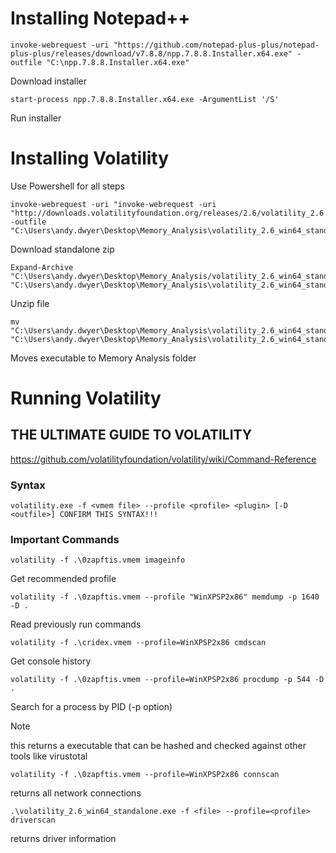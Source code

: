# Installing Notepad++
```
invoke-webrequest -uri "https://github.com/notepad-plus-plus/notepad-plus-plus/releases/download/v7.8.8/npp.7.8.8.Installer.x64.exe" -outfile "C:\npp.7.8.8.Installer.x64.exe" 
```
Download installer
```
start-process npp.7.8.8.Installer.x64.exe -ArgumentList '/S'
```
Run installer

# Installing Volatility
Use Powershell for all steps

```
invoke-webrequest -uri "invoke-webrequest -uri "http://downloads.volatilityfoundation.org/releases/2.6/volatility_2.6.win.standalone.zip"" -outfile "C:\Users\andy.dwyer\Desktop\Memory_Analysis\volatility_2.6_win64_standalone.zip"
```
Download standalone zip

```
Expand-Archive "C:\Users\andy.dwyer\Desktop\Memory_Analysis/volatility_2.6_win64_standalone.zip" "C:\Users\andy.dwyer\Desktop\Memory_Analysis\volatility_2.6_win64_standalone"
```
Unzip file

```
mv "C:\Users\andy.dwyer\Desktop\Memory_Analysis\volatility_2.6_win64_standalone\volatility_2.6_win64_standalone.exe" "C:\Users\andy.dwyer\Desktop\Memory_Analysis\volatility_2.6_win64_standalone.exe"
```
Moves executable to Memory Analysis folder

# Running Volatility

## THE ULTIMATE GUIDE TO VOLATILITY
https://github.com/volatilityfoundation/volatility/wiki/Command-Reference


### Syntax
```
volatility.exe -f <vmem file> --profile <profile> <plugin> [-D <outfile>] CONFIRM THIS SYNTAX!!!
```

### Important Commands

```
volatility -f .\0zapftis.vmem imageinfo
```
Get recommended profile

```
volatility -f .\0zapftis.vmem --profile "WinXPSP2x86" memdump -p 1640 -D .
```
Read previously run commands

```
volatility -f .\cridex.vmem --profile=WinXPSP2x86 cmdscan
```
Get console history

```
volatility -f .\0zapftis.vmem --profile=WinXPSP2x86 procdump -p 544 -D .
```
Search for a process by PID (-p option)

> [!NOTE] 
> this returns a executable that can be hashed and checked against other tools like virustotal

```
volatility -f .\0zapftis.vmem --profile=WinXPSP2x86 connscan
```
returns all network connections

```
.\volatility_2.6_win64_standalone.exe -f <file> --profile=<profile> driverscan
```
returns driver information
